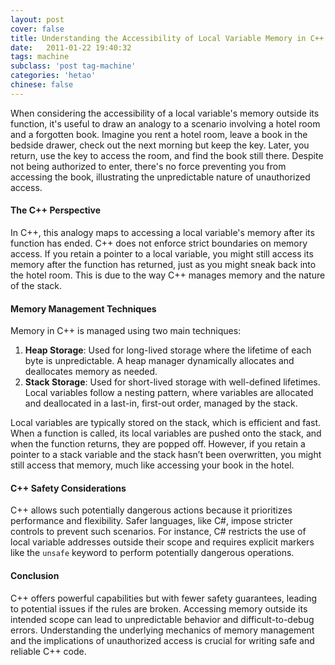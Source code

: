 ```yaml
---
layout: post
cover: false
title: Understanding the Accessibility of Local Variable Memory in C++
date:   2011-01-22 19:40:32
tags: machine
subclass: 'post tag-machine'
categories: 'hetao'
chinese: false
---
```


When considering the accessibility of a local variable's memory outside its function, it's useful to draw an analogy to a scenario involving a hotel room and a forgotten book. Imagine you rent a hotel room, leave a book in the bedside drawer, check out the next morning but keep the key. Later, you return, use the key to access the room, and find the book still there. Despite not being authorized to enter, there's no force preventing you from accessing the book, illustrating the unpredictable nature of unauthorized access.

#### The C++ Perspective

In C++, this analogy maps to accessing a local variable's memory after its function has ended. C++ does not enforce strict boundaries on memory access. If you retain a pointer to a local variable, you might still access its memory after the function has returned, just as you might sneak back into the hotel room. This is due to the way C++ manages memory and the nature of the stack.

#### Memory Management Techniques

Memory in C++ is managed using two main techniques:
1. **Heap Storage**: Used for long-lived storage where the lifetime of each byte is unpredictable. A heap manager dynamically allocates and deallocates memory as needed.
2. **Stack Storage**: Used for short-lived storage with well-defined lifetimes. Local variables follow a nesting pattern, where variables are allocated and deallocated in a last-in, first-out order, managed by the stack.

Local variables are typically stored on the stack, which is efficient and fast. When a function is called, its local variables are pushed onto the stack, and when the function returns, they are popped off. However, if you retain a pointer to a stack variable and the stack hasn’t been overwritten, you might still access that memory, much like accessing your book in the hotel.

#### C++ Safety Considerations

C++ allows such potentially dangerous actions because it prioritizes performance and flexibility. Safer languages, like C#, impose stricter controls to prevent such scenarios. For instance, C# restricts the use of local variable addresses outside their scope and requires explicit markers like the `unsafe` keyword to perform potentially dangerous operations.

#### Conclusion

C++ offers powerful capabilities but with fewer safety guarantees, leading to potential issues if the rules are broken. Accessing memory outside its intended scope can lead to unpredictable behavior and difficult-to-debug errors. Understanding the underlying mechanics of memory management and the implications of unauthorized access is crucial for writing safe and reliable C++ code.
